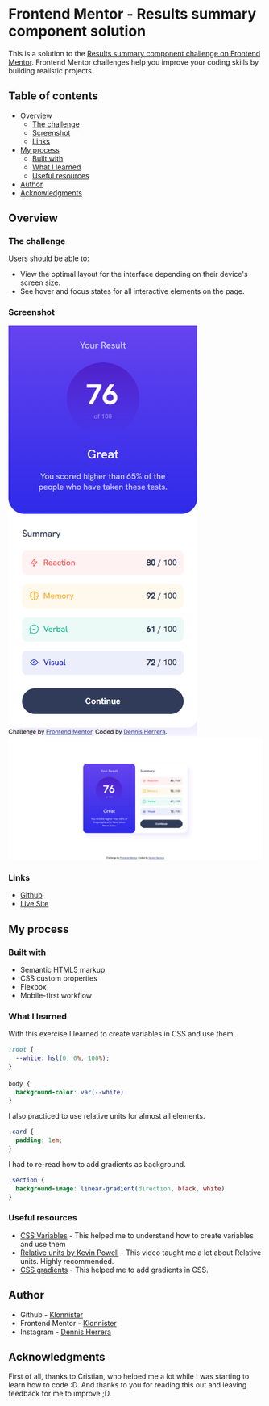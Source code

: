 # Frontend Mentor - Results summary component solution

This is a solution to the [Results summary component challenge on Frontend Mentor](https://www.frontendmentor.io/challenges/results-summary-component-CE_K6s0maV). Frontend Mentor challenges help you improve your coding skills by building realistic projects. 

## Table of contents

- [Overview](#overview)
  - [The challenge](#the-challenge)
  - [Screenshot](#screenshot)
  - [Links](#links)
- [My process](#my-process)
  - [Built with](#built-with)
  - [What I learned](#what-i-learned)
  - [Useful resources](#useful-resources)
- [Author](#author)
- [Acknowledgments](#acknowledgments)

## Overview

### The challenge

Users should be able to:

- View the optimal layout for the interface depending on their device's screen size.
- See hover and focus states for all interactive elements on the page.

### Screenshot

![375 pixels wide screenshot](/screenshots/375px.png)
![1440 pixels wide screenshot](/screenshots/1440px.png)

### Links

- [Github](https://github.com/Klonnister/Results-summary-component)
- [Live Site](https://klonnister.github.io/Results-summary-component/)

## My process

### Built with

- Semantic HTML5 markup
- CSS custom properties
- Flexbox
- Mobile-first workflow

### What I learned

With this exercise I learned to create variables in CSS and use them.

```css
:root {
  --white: hsl(0, 0%, 100%);
}

body {
  background-color: var(--white)
}
```
I also practiced to use relative units for almost all elements.

```css
.card {
  padding: 1em;
}
```

I had to re-read how to add gradients as background.

```css
.section {
  background-image: linear-gradient(direction, black, white)
}
```


### Useful resources

- [CSS Variables](https://www.w3schools.com/css/css3_variables.asp) - This helped me to understand how to create variables and use them
- [Relative units by Kevin Powell](https://www.youtube.com/watch?v=N5wpD9Ov_To) - This video taught me a lot about Relative units. Highly recommended.
- [CSS gradients](https://www.w3schools.com/css/css3_gradients.asp) - This helped me to add gradients in CSS.


## Author

- Github - [Klonnister](https://github.com/Klonnister)
- Frontend Mentor - [Klonnister](https://www.frontendmentor.io/profile/Klonnister)
- Instagram - [Dennis Herrera](https://www.instagram.com/dennis_herrera_f/)

## Acknowledgments

First of all, thanks to Cristian, who helped me a lot while I was starting to learn how to code :D. And thanks to you for reading this out and leaving feedback for me to improve ;D.


